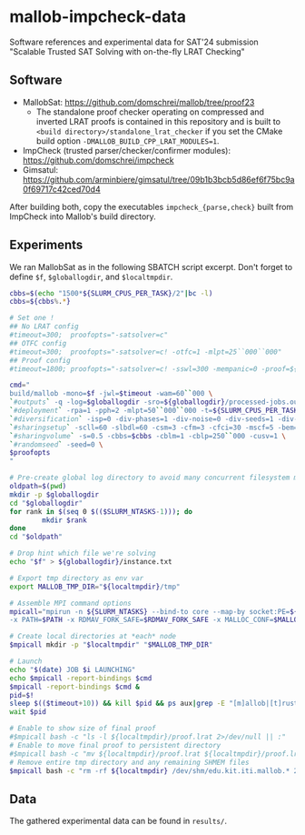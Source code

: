 # mallob-impcheck-data
Software references and experimental data for SAT'24 submission "Scalable Trusted SAT Solving with on-the-fly LRAT Checking"

## Software

* MallobSat: https://github.com/domschrei/mallob/tree/proof23
  * The standalone proof checker operating on compressed and inverted LRAT proofs is contained in this repository and is built to `<build directory>/standalone_lrat_checker` if you set the CMake build option `-DMALLOB_BUILD_CPP_LRAT_MODULES=1`.
* ImpCheck (trusted parser/checker/confirmer modules): https://github.com/domschrei/impcheck
* Gimsatul: https://github.com/arminbiere/gimsatul/tree/09b1b3bcb5d86ef6f75bc9a0f69717c42ced70d4

After building both, copy the executables `impcheck_{parse,check}` built from ImpCheck into Mallob's build directory.

## Experiments

We ran MallobSat as in the following SBATCH script excerpt. Don't forget to define `$f`, `$globallogdir`, and `$localtmpdir`.

```bash
cbbs=$(echo "1500*${SLURM_CPUS_PER_TASK}/2"|bc -l)
cbbs=${cbbs%.*}

# Set one !
## No LRAT config
#timeout=300;  proofopts="-satsolver=c"
## OTFC config
#timeout=300;  proofopts="-satsolver=c! -otfc=1 -mlpt=25``000``000"
## Proof config
#timeout=1800; proofopts="-satsolver=c! -sswl=300 -mempanic=0 -proof=${localtmpdir}/proof.lrat -proof-dir=${localtmpdir}/proof -extmem-disk-dir=${localtmpdir}/disk -cdel=1 -compact-proof=0 -uninvert-proof=0"

cmd="
build/mallob -mono=$f -jwl=$timeout -wam=60``000 \
`#outputs` -q -log=$globallogdir -sro=${globallogdir}/processed-jobs.out -os=1 -s2f=${globallogdir}/model -v=4 \
`#deployment` -rpa=1 -pph=2 -mlpt=50``000``000 -t=${SLURM_CPUS_PER_TASK} \
`#diversification` -isp=0 -div-phases=1 -div-noise=0 -div-seeds=1 -div-elim=0 -div-native=1 -scsd=0 \
`#sharingsetup` -scll=60 -slbdl=60 -csm=3 -cfm=3 -cfci=30 -mscf=5 -bem=1 -aim=1 -rlbd=0 -ilbd=1 -randlbd=0 -scramble-lbds=0 \
`#sharingvolume` -s=0.5 -cbbs=$cbbs -cblm=1 -cblp=250``000 -cusv=1 \
`#randomseed` -seed=0 \
$proofopts
"

# Pre-create global log directory to avoid many concurrent filesystem manips
oldpath=$(pwd)
mkdir -p $globallogdir
cd "$globallogdir"
for rank in $(seq 0 $(($SLURM_NTASKS-1))); do
        mkdir $rank
done
cd "$oldpath"

# Drop hint which file we're solving
echo "$f" > ${globallogdir}/instance.txt

# Export tmp directory as env var
export MALLOB_TMP_DIR="${localtmpdir}/tmp"

# Assemble MPI command options
mpicall="mpirun -n ${SLURM_NTASKS} --bind-to core --map-by socket:PE=${SLURM_CPUS_PER_TASK} \
-x PATH=$PATH -x RDMAV_FORK_SAFE=$RDMAV_FORK_SAFE -x MALLOC_CONF=$MALLOC_CONF -x MALLOB_TMP_DIR=$MALLOB_TMP_DIR"

# Create local directories at *each* node
$mpicall mkdir -p "$localtmpdir" "$MALLOB_TMP_DIR"

# Launch
echo "$(date) JOB $i LAUNCHING"
echo $mpicall -report-bindings $cmd
$mpicall -report-bindings $cmd &
pid=$!
sleep $(($timeout+10)) && kill $pid && ps aux|grep -E "[m]allob|[t]rusted_" &
wait $pid

# Enable to show size of final proof
#$mpicall bash -c "ls -l ${localtmpdir}/proof.lrat 2>/dev/null || :"
# Enable to move final proof to persistent directory
#$mpicall bash -c "mv ${localtmpdir}/proof.lrat ${localtmpdir}/proof.lrat~ 2>/dev/null && mv ${localtmpdir}/proof.lrat~ ${globallogdir}/proof.lrat || :"
# Remove entire tmp directory and any remaining SHMEM files
$mpicall bash -c "rm -rf ${localtmpdir} /dev/shm/edu.kit.iti.mallob.* 2>/dev/null || :"
```


## Data

The gathered experimental data can be found in `results/`.
